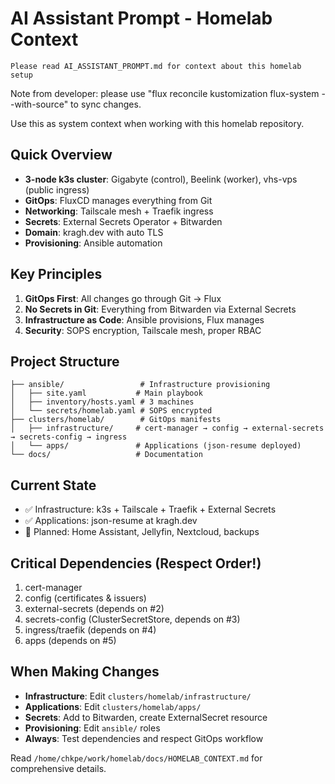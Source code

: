 # AI Assistant Prompt - Homelab Context

`Please read AI_ASSISTANT_PROMPT.md for context about this homelab setup`

Note from developer: please use "flux reconcile kustomization flux-system --with-source" to sync changes.

Use this as system context when working with this homelab repository.

## Quick Overview
- **3-node k3s cluster**: Gigabyte (control), Beelink (worker), vhs-vps (public ingress)
- **GitOps**: FluxCD manages everything from Git
- **Networking**: Tailscale mesh + Traefik ingress
- **Secrets**: External Secrets Operator + Bitwarden
- **Domain**: kragh.dev with auto TLS
- **Provisioning**: Ansible automation

## Key Principles
1. **GitOps First**: All changes go through Git → Flux
2. **No Secrets in Git**: Everything from Bitwarden via External Secrets
3. **Infrastructure as Code**: Ansible provisions, Flux manages
4. **Security**: SOPS encryption, Tailscale mesh, proper RBAC

## Project Structure

```text
├── ansible/                 # Infrastructure provisioning
│   ├── site.yaml           # Main playbook
│   ├── inventory/hosts.yaml # 3 machines
│   └── secrets/homelab.yaml # SOPS encrypted
├── clusters/homelab/        # GitOps manifests
│   ├── infrastructure/     # cert-manager → config → external-secrets → secrets-config → ingress
│   └── apps/               # Applications (json-resume deployed)
└── docs/                   # Documentation
```

## Current State
- ✅ Infrastructure: k3s + Tailscale + Traefik + External Secrets
- ✅ Applications: json-resume at kragh.dev
- 🚧 Planned: Home Assistant, Jellyfin, Nextcloud, backups

## Critical Dependencies (Respect Order!)
1. cert-manager
2. config (certificates & issuers)
3. external-secrets (depends on #2)
4. secrets-config (ClusterSecretStore, depends on #3)  
5. ingress/traefik (depends on #4)
6. apps (depends on #5)

## When Making Changes
- **Infrastructure**: Edit `clusters/homelab/infrastructure/`
- **Applications**: Edit `clusters/homelab/apps/`
- **Secrets**: Add to Bitwarden, create ExternalSecret resource
- **Provisioning**: Edit `ansible/` roles
- **Always**: Test dependencies and respect GitOps workflow

Read `/home/chkpe/work/homelab/docs/HOMELAB_CONTEXT.md` for comprehensive details.
